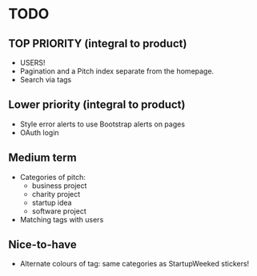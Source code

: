 TODO
====


TOP PRIORITY (integral to product)
---------------------------------

- USERS!
- Pagination and a Pitch index separate from the homepage.
- Search via tags



Lower priority (integral to product)
-------------------------------------

- Style error alerts to use Bootstrap alerts on pages
- OAuth login




Medium term
------------

- Categories of pitch:
    - business project
    - charity project
    - startup idea
    - software project
- Matching tags with users





Nice-to-have
-------------

- Alternate colours of tag: same categories as StartupWeeked stickers!
